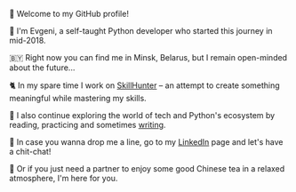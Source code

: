 👋 Welcome to my GitHub profile!

👀 I'm Evgeni, a self-taught Python developer who started this journey in mid-2018.

🇧🇾 Right now you can find me in Minsk, Belarus, but I remain open-minded about the future...

🐈 In my spare time I work on [SkillHunter](https://skillhunter.app/) – an attempt to create something meaningful while mastering my skills.

🔭 I also continue exploring the world of tech and Python's ecosystem by reading, practicing and sometimes [writing](https://dev.to/spyker77/how-to-connect-godaddy-domain-with-heroku-and-cloudflare-mdh).

💬 In case you wanna drop me a line, go to my [LinkedIn](https://www.linkedin.com/in/evgeni-sautin/) page and let's have a chit-chat!

🍵 Or if you just need a partner to enjoy some good Chinese tea in a relaxed atmosphere, I'm here for you.
